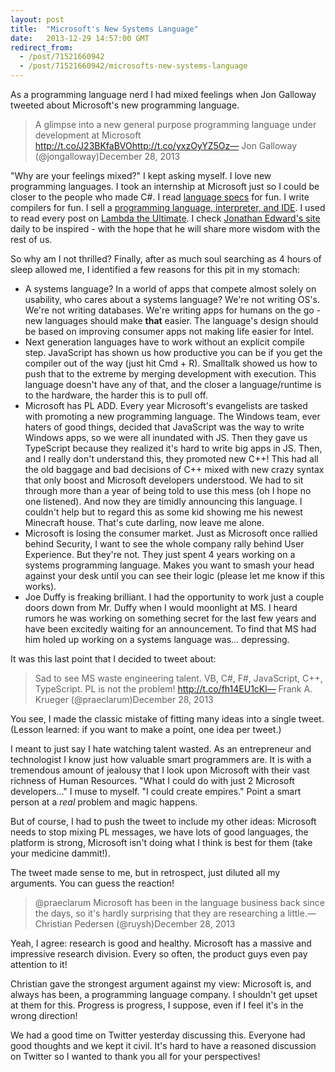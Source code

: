 ```yaml
---
layout: post
title:  "Microsoft's New Systems Language"
date:   2013-12-29 14:57:00 GMT
redirect_from:
  - /post/71521660942
  - /post/71521660942/microsofts-new-systems-language
---
```




As a programming language nerd I had mixed feelings when Jon Galloway tweeted about Microsoft's new programming language.

> A glimpse into a new general purpose programming language under development at Microsoft http://t.co/J23BKfaBVOhttp://t.co/yxzOyYZ5Oz— Jon Galloway (@jongalloway)December 28, 2013


<script charset="utf-8" src="//platform.twitter.com/widgets.js" type="text/javascript"></script>


"Why are your feelings mixed?" I kept asking myself. I love new programming languages. I took an internship at Microsoft just so I could be closer to the people who made C#. I read [language specs](http://dlang.org/class.html) for fun. I write compilers for fun. I sell a [programming language, interpreter, and IDE](http://calca.io). I used to read every post on [Lambda the Ultimate](http://lambda-the-ultimate.org). I check [Jonathan Edward's site](http://alarmingdevelopment.org) daily to be inspired - with the hope that he will share more wisdom with the rest of us.

So why am I not thrilled? Finally, after as much soul searching as 4 hours of sleep allowed me, I identified a few reasons for this pit in my stomach:

* A systems language? In a world of apps that compete almost solely on usability, who cares about a systems language? We're not writing OS's. We're not writing databases. We're writing apps for humans on the go - new languages should make **that** easier. The language's design should be based on improving consumer apps not making life easier for Intel.
* Next generation languages have to work without an explicit compile step. JavaScript has shown us how productive you can be if you get the compiler out of the way (just hit Cmd + R). Smalltalk showed us how to push that to the extreme by merging development with execution. This language doesn't have any of that, and the closer a language/runtime is to the hardware, the harder this is to pull off.
* Microsoft has PL ADD. Every year Microsoft's evangelists are tasked with promoting a new programming language. The Windows team, ever haters of good things, decided that JavaScript was the way to write Windows apps, so we were all inundated with JS. Then they gave us TypeScript because they realized it's hard to write big apps in JS. Then, and I really don't understand this, they promoted new C++! This had all the old baggage and bad decisions of C++ mixed with new crazy syntax that only boost and Microsoft developers understood. We had to sit through more than a year of being told to use this mess (oh I hope no one listened). And now they are timidly announcing this language. I couldn't help but to regard this as some kid showing me his newest Minecraft house. That's cute darling, now leave me alone.
* Microsoft is losing the consumer market. Just as Microsoft once rallied behind Security, I want to see the whole company rally behind User Experience. But they're not. They just spent 4 years working on a systems programming language. Makes you want to smash your head against your desk until you can see their logic (please let me know if this works).
* Joe Duffy is freaking brilliant. I had the opportunity to work just a couple doors down from Mr. Duffy when I would moonlight at MS. I heard rumors he was working on something secret for the last few years and have been excitedly waiting for an announcement. To find that MS had him holed up working on a systems language was... depressing.

It was this last point that I decided to tweet about:

> Sad to see MS waste engineering talent. VB, C#, F#, JavaScript, C++, TypeScript. PL is not the problem! http://t.co/fh14EU1cKl— Frank A. Krueger (@praeclarum)December 28, 2013


<script charset="utf-8" src="//platform.twitter.com/widgets.js" type="text/javascript"></script>


You see, I made the classic mistake of fitting many ideas into a single tweet. (Lesson learned: if you want to make a point, one idea per tweet.)

I meant to just say I hate watching talent wasted. As an entrepreneur and technologist I know just how valuable smart programmers are. It is with a tremendous amount of jealousy that I look upon Microsoft with their vast richness of Human Resources. "What I could do with just 2 Microsoft developers..." I muse to myself. "I could create empires." Point a smart person at a *real* problem and magic happens.

But of course, I had to push the tweet to include my other ideas: Microsoft needs to stop mixing PL messages, we have lots of good languages, the platform is strong, Microsoft isn't doing what I think is best for them (take your medicine dammit!).

The tweet made sense to me, but in retrospect, just diluted all my arguments. You can guess the reaction!

> @praeclarum Microsoft has been in the language business back since the days, so it's hardly surprising that they are researching a little.— Christian Pedersen (@ruysh)December 28, 2013


<script charset="utf-8" src="//platform.twitter.com/widgets.js" type="text/javascript"></script>


Yeah, I agree: research is good and healthy. Microsoft has a massive and impressive research division. Every so often, the product guys even pay attention to it!

Christian gave the strongest argument against my view: Microsoft is, and always has been, a programming language company. I shouldn't get upset at them for this. Progress is progress, I suppose, even if I feel it's in the wrong direction!

We had a good time on Twitter yesterday discussing this. Everyone had good thoughts and we kept it civil. It's hard to have a reasoned discussion on Twitter so I wanted to thank you all for your perspectives!
